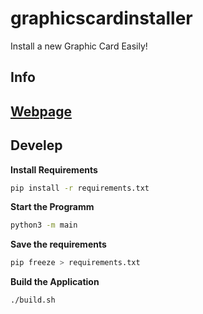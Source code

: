 # graphicscardinstaller

Install a new Graphic Card Easily!

<!--

pip freeze > requirements.txt

pip install -r requirements.txt

-->

## Info

## [Webpage](page/)

## Develep

**Install Requirements**
```sh
pip install -r requirements.txt
```

**Start the Programm**
```sh
python3 -m main
```

**Save the requirements**
```sh
pip freeze > requirements.txt
```

**Build the Application**
```sh
./build.sh
```
